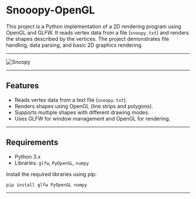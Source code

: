 # Snooopy-OpenGL

This project is a Python implementation of a 2D rendering program using OpenGL and GLFW. It reads vertex data from a file (`snoopy.txt`) and renders the shapes described by the vertices. The project demonstrates file handling, data parsing, and basic 2D graphics rendering.

---

![Snoopy](https://github.com/user-attachments/assets/628d2e89-48e2-4677-b868-9d41bff67f42)

---

## **Features**
- Reads vertex data from a text file (`snoopy.txt`).
- Renders shapes using OpenGL (line strips and polygons).
- Supports multiple shapes with different drawing modes.
- Uses GLFW for window management and OpenGL for rendering.

---

## **Requirements**
- Python 3.x
- Libraries: `glfw`, `PyOpenGL`, `numpy`

Install the required libraries using pip:
```bash
pip install glfw PyOpenGL numpy
```
---

